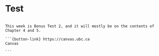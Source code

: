 # Test

````{card}

This week is Bonus Test 2, and it will mostly be on the contents of Chapter 4 and 5.

```{button-link} https://canvas.ubc.ca
Canvas

```
````